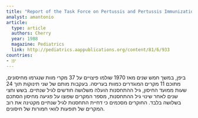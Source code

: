 ```yaml
---
title: "Report of the Task Force on Pertussis and Pertussis Immunization-1988"
analyst: amantonio
article:
  type: article
  authors: Cherry
  year: 1988
  magazine: Pediatrics
  link: http://pediatrics.aappublications.org/content/81/6/933
countries:
- יפן
---
```


ביפן, במשך חמש שנים מאז 1970 שולמו פיצויים על 37 מקרי מוות שנגרמו מחיסונים, מתוכם 11 מקרים המוגדרים כמוות בעריסה. בעקבות מותם של שני תינוקות תוך 24 שעות ממועד החיסון, גיל ההתחסנות הועלה משלושה חודשים לגיל שנתיים. בשש וחצי שנים לאחר שינוי גיל ההתחסנות, מספר המקרים שפוצו על פגיעה מחיסון הסתכם בשלושה בלבד. החוקרים מסכמים כי דחיית התחסנות לגיל שנתיים מקטינה את רוב המקרים של תופעות לוואי חמורות של חיסונים.
